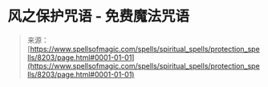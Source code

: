 <!--yml

category: 未分类

date: 2024-06-12 18:43:35

-->

# 风之保护咒语 - 免费魔法咒语

> 来源：[https://www.spellsofmagic.com/spells/spiritual_spells/protection_spells/8203/page.html#0001-01-01](https://www.spellsofmagic.com/spells/spiritual_spells/protection_spells/8203/page.html#0001-01-01)
